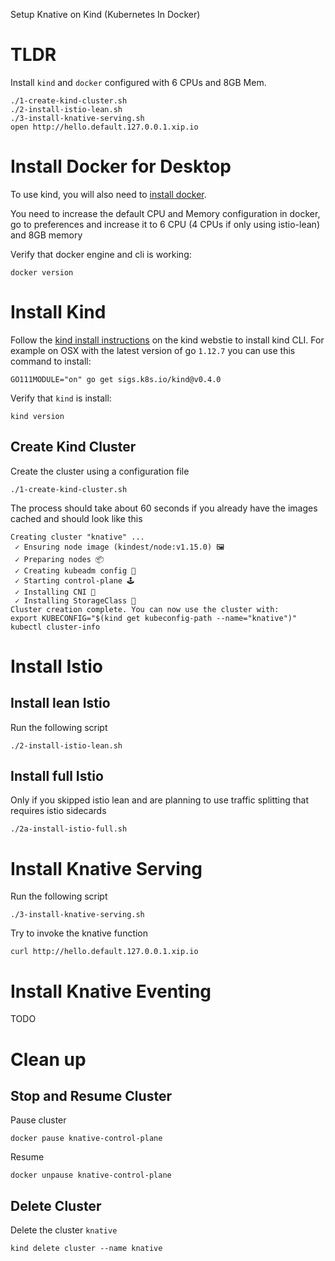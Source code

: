 Setup Knative on Kind (Kubernetes In Docker)

# TLDR
Install `kind` and `docker` configured with 6 CPUs and 8GB Mem.
```
./1-create-kind-cluster.sh 
./2-install-istio-lean.sh
./3-install-knative-serving.sh
open http://hello.default.127.0.0.1.xip.io
```

# Install Docker for Desktop
To use kind, you will also need to [install docker](https://docs.docker.com/install/).

You need to increase the default CPU and Memory configuration in docker, go to preferences and increase it to 6 CPU (4 CPUs if only using istio-lean) and 8GB memory

Verify that docker engine and cli is working: 
```
docker version
```

# Install Kind
Follow the [kind install instructions](https://kind.sigs.k8s.io/docs/user/quick-start/#installation) on the kind webstie to install kind CLI.
For example on OSX with the latest version of go `1.12.7` you can use this command to install:
```
GO111MODULE="on" go get sigs.k8s.io/kind@v0.4.0
```

Verify that `kind` is install:
```
kind version
```

## Create Kind Cluster

Create the cluster using a configuration file
```
./1-create-kind-cluster.sh 
```
The process should take about 60 seconds if you already have the images cached and should look like this
```
Creating cluster "knative" ...
 ✓ Ensuring node image (kindest/node:v1.15.0) 🖼 
 ✓ Preparing nodes 📦 
 ✓ Creating kubeadm config 📜 
 ✓ Starting control-plane 🕹️ 
 ✓ Installing CNI 🔌 
 ✓ Installing StorageClass 💾 
Cluster creation complete. You can now use the cluster with:
export KUBECONFIG="$(kind get kubeconfig-path --name="knative")"
kubectl cluster-info
```

# Install Istio

## Install lean Istio 

Run the following script
```
./2-install-istio-lean.sh
```

## Install full Istio
Only if you skipped istio lean and are planning to use traffic splitting that requires istio sidecards
```
./2a-install-istio-full.sh
```
# Install Knative Serving

Run the following script
```
./3-install-knative-serving.sh
```

Try to invoke the knative function
```
curl http://hello.default.127.0.0.1.xip.io
```

# Install Knative Eventing

TODO

# Clean up

## Stop and Resume Cluster

Pause cluster
```
docker pause knative-control-plane
```
Resume
```
docker unpause knative-control-plane
```

## Delete Cluster
Delete the cluster `knative`
```
kind delete cluster --name knative
```